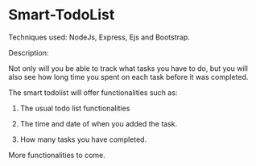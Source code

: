 # Smart-TodoList

Techniques used: NodeJs, Express, Ejs and Bootstrap.

Description: 

Not only will you be able to track what tasks you have to do, but you will also see how long time you spent on each task before it was completed. 

The smart todolist will offer functionalities such as: 
  1. The usual todo list functionalities
  
  2. The time and date of when you added the task.
  
  3. How many tasks you have completed.
  
  More functionalities to come. 
 

